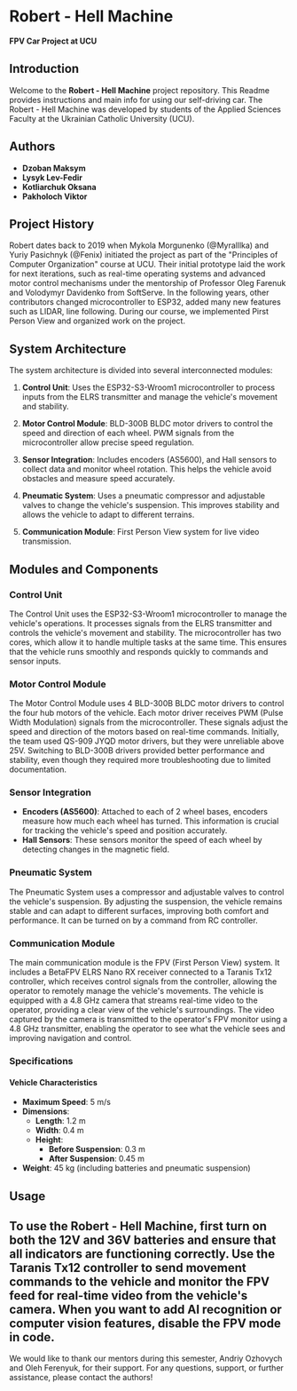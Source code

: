 # Robert - Hell Machine

**FPV Car Project at UCU**

## Introduction

Welcome to the **Robert - Hell Machine** project repository. This Readme provides instructions and main info for using our self-driving car. The Robert - Hell Machine was developed by students of the Applied Sciences Faculty at the Ukrainian Catholic University (UCU).

## Authors 

- **Dzoban Maksym**
- **Lysyk Lev-Fedir**
- **Kotliarchuk Oksana**
- **Pakholoch Viktor**

## Project History

Robert dates back to 2019 when Mykola Morgunenko (@Myralllka) and Yuriy Pasichnyk (@Fenix) initiated the project as part of the "Principles of Computer Organization" course at UCU. Their initial prototype laid the work for next iterations, such as real-time operating systems and advanced motor control mechanisms under the mentorship of Professor Oleg Farenuk and Volodymyr Davidenko from SoftServe. In the following years, other contributors changed microcontroller to ESP32, added many new features such as LIDAR, line following. During our course, we implemented Pirst Person View and organized work on the project.

## System Architecture

The system architecture is divided into several interconnected modules:

1. **Control Unit**: Uses the ESP32-S3-Wroom1 microcontroller to process inputs from the ELRS transmitter and manage the vehicle's movement and stability.

2. **Motor Control Module**: BLD-300B BLDC motor drivers to control the speed and direction of each wheel. PWM signals from the microcontroller allow precise speed regulation.

3. **Sensor Integration**: Includes encoders (AS5600), and Hall sensors to collect data and monitor wheel rotation. This helps the vehicle avoid obstacles and measure speed accurately.

4. **Pneumatic System**: Uses a pneumatic compressor and adjustable valves to change the vehicle's suspension. This improves stability and allows the vehicle to adapt to different terrains.

5. **Communication Module**: First Person View system for live video transmission.

## Modules and Components

### Control Unit

The Control Unit uses the ESP32-S3-Wroom1 microcontroller to manage the vehicle's operations. It processes signals from the ELRS transmitter and controls the vehicle's movement and stability. The microcontroller has two cores, which allow it to handle multiple tasks at the same time. This ensures that the vehicle runs smoothly and responds quickly to commands and sensor inputs.

### Motor Control Module

The Motor Control Module uses  4 BLD-300B BLDC motor drivers to control the four hub motors of the vehicle. Each motor driver receives PWM (Pulse Width Modulation) signals from the microcontroller. These signals adjust the speed and direction of the motors based on real-time commands. Initially, the team used QS-909 JYQD motor drivers, but they were unreliable above 25V. Switching to BLD-300B drivers provided better performance and stability, even though they required more troubleshooting due to limited documentation.

### Sensor Integration

- **Encoders (AS5600)**: Attached to each of 2 wheel bases, encoders measure how much each wheel has turned. This information is crucial for tracking the vehicle's speed and position accurately.
- **Hall Sensors**: These sensors monitor the speed of each wheel by detecting changes in the magnetic field.

### Pneumatic System

The Pneumatic System uses a compressor and adjustable valves to control the vehicle's suspension. By adjusting the suspension, the vehicle remains stable and can adapt to different surfaces, improving both comfort and performance. It can be turned on by a command from RC controller.
### Communication Module

The main communication module is the FPV (First Person View) system. It includes a BetaFPV ELRS Nano RX receiver connected to a Taranis Tx12 controller, which receives control signals from the controller, allowing the operator to remotely manage the vehicle's movements. The vehicle is equipped with a 4.8 GHz camera that streams real-time video to the operator, providing a clear view of the vehicle's surroundings. The video captured by the camera is transmitted to the operator's FPV monitor using a 4.8 GHz transmitter, enabling the operator to see what the vehicle sees and improving navigation and control.

### Specifications

#### Vehicle Characteristics

- **Maximum Speed**: 5 m/s
- **Dimensions**:
  - **Length**: 1.2 m
  - **Width**: 0.4 m
  - **Height**:
    - **Before Suspension**: 0.3 m
    - **After Suspension**: 0.45 m
- **Weight**: 45 kg (including batteries and pneumatic suspension)


## Usage

To use the Robert - Hell Machine, first turn on both the 12V and 36V batteries and ensure that all indicators are functioning correctly. Use the Taranis Tx12 controller to send movement commands to the vehicle and monitor the FPV feed for real-time video from the vehicle's camera. When you want to add AI recognition or computer vision features, disable the FPV mode in code.
---
We would like to thank our mentors during this semester, Andriy Ozhovych and Oleh Ferenyuk, for their support.
For any questions, support, or further assistance, please contact the authors!
